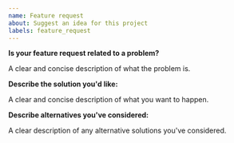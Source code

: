 ```yaml
---
name: Feature request
about: Suggest an idea for this project
labels: feature_request
---
```


**Is your feature request related to a problem?**

A clear and concise description of what the problem is.

**Describe the solution you'd like:**

A clear and concise description of what you want to happen.

**Describe alternatives you've considered:**

A clear description of any alternative solutions you've considered.
